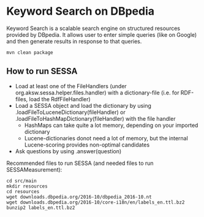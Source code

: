 # Keyword Search on DBpedia

Keyword Search is a scalable search engine on structured resources provided by DBpedia. It allows user to enter simple queries (like on Google) and then generate results in response to that queries.

```
mvn clean package 
```
## How to run SESSA
* Load at least one of the FileHandlers (under org.aksw.sessa.helper.files.handler) with a dictionary-file (i.e. for RDF-files, load the RdfFileHandler)
* Load a SESSA object and load the dictionary by using .loadFileToLuceneDictionary(fileHandler) or .loadFileToHashMapDictionary(fileHandler) with the file handler
  * HashMaps can take quite a lot memory, depending on your imported dictionary
  * Lucene-dictionaries donot need a lot of memory, but the internal Lucene-scoring provides non-optimal candidates
* Ask questions by using .answer(question)



Recommended files to run SESSA (and needed files to run SESSAMeasurement):
```
cd src/main
mkdir resources
cd resources
wget downloads.dbpedia.org/2016-10/dbpedia_2016-10.nt
wget downloads.dbpedia.org/2016-10/core-i18n/en/labels_en.ttl.bz2
bunzip2 labels_en.ttl.bz2
```

